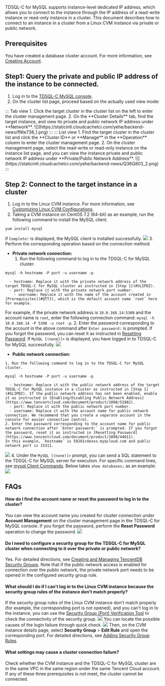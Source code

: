 TDSQL-C for MySQL supports instance-level dedicated IP address, which allows you to connect to the instance through the IP address of a read-write instance or read-only instance in a cluster. This document describes how to connect to an instance in a cluster from a Linux CVM instance via private or public network.

## Prerequisites[](id:QTTJ)
You have created a database cluster account. For more information, see [Creating Account](https://www.tencentcloud.com/document/product/1098/44612).

## Step1: Query the private and public IP address of the instance to be connected.
1. Log in to the [TDSQL-C MySQL console](https://console.cloud.tencent.com/cynosdb/mysql/ap-beijing/cluster/cynosdbmysql-fo7dcbse/detail).
2. On the cluster list page, proceed based on the actually used view mode: 
<dx-tabs>
::: Tab view
1. Click the target cluster in the cluster list on the left to enter the cluster management page.
2. On the **Cluster Details** tab, find the target instance, and view its private and public network IP address under **Network**.
![](https://staticintl.cloudcachetci.com/yehe/backend-news/fNte738_1.png)
:::
::: List view
1. Find the target cluster in the cluster list and click the **Cluster ID** or **Manage** in the **Operation** column to enter the cluster management page.
2. On the cluster management page, select the read-write or read-only instance on the instance list page, and you can view the instance private and public network IP address under **Private/Public Network Address**.
![](https://staticintl.cloudcachetci.com/yehe/backend-news/Q36Q803_2.png)
:::
</dx-tabs>

## Step 2: Connect to the target instance in a cluster
1. Log in to the Linux CVM instance. For more information, see [Customizing Linux CVM Configurations](https://www.tencentcloud.com/document/product/1098/52632).
2. Taking a CVM instance on CentOS 7.2 (64-bit) as an example, run the following command to install the MySQL client.
```
yum install mysql
```
If `Complete!` is displayed, the MySQL client is installed successfully.
![](https://main.qcloudimg.com/raw/16c77e28c40ae9be9a182b1c61843ecd.png)
3. Perform the corresponding operation based on the connection method:
 - **Private network connection:**
    1. Run the following command to log in to the TDSQL-C for MySQL cluster.
```
mysql -h hostname -P port -u username -p
```
      - hostname: Replace it with the private network address of the target TDSQL-C for MySQL cluster as instructed in [Step 1](#SLIPDZ).
      - port: Replace it with the private network port number.
    	- username: Replace it with the name of the account created in [Prerequisites](#QTTJ), which is the default account name `root` here for example.
For example, if the private network address is `10.0.168.14:5308` and the account name is `root`, enter the following connection command: `mysql -h 10.0.168.14 -P 5308 -u root -p`.
    2. Enter the password corresponding to the account in the above command after `Enter password:` is prompted. If you forgot the password, you can reset it as instructed in [Resetting Password](https://www.tencentcloud.com/document/product/1098/44611).
        If `MySQL [(none)]>` is displayed, you have logged in to TDSQL-C for MySQL successfully.
            ![](https://main.qcloudimg.com/raw/83b8a95cf4b99919b5899510691289b4.png)

   - **Public network connection:**

    1. Run the following command to log in to the TDSQL-C for MySQL cluster.
```
mysql -h hostname -P port -u username -p
```
      - hostname: Replace it with the public network address of the target TDSQL-C for MySQL instance in a cluster as instructed in [Step 1](#SLIPDZ). If the public network address has not been enabled, enable it as instructed in [Enabling/Disabling Public Network Address](https://www.tencentcloud.com/document/product/1098/51982).
      - port: Replace it with the public network port number.
      - username: Replace it with the account name for public network connection. We recommend that you create a separate account in the console for easier connection control.
    2. Enter the password corresponding to the account name for public network connection after `Enter password:` is prompted. If you forgot the password, reset it as instructed in [Resetting Password](https://www.tencentcloud.com/document/product/1098/44611).
    In this example, `hostname` is 59281c4exxx.myqcloud.com and public network port is 15311.
![](https://main.qcloudimg.com/raw/16839344da3a588be93d814de224277a.png)
4. Under the `MySQL [(none)]>` prompt, you can send a SQL statement to the TDSQL-C for MySQL server for execution. For specific command lines, see [mysql Client Commands](https://dev.mysql.com/doc/refman/5.7/en/mysql-commands.html).
Below takes `show databases;` as an example:
![](https://staticintl.cloudcachetci.com/yehe/backend-news/MTd3827_%E4%BC%81%E4%B8%9A%E5%BE%AE%E4%BF%A1%E6%88%AA%E5%9B%BE_1686191193171.png)

## FAQs
#### How do I find the account name or reset the password to log in to the cluster?
You can view the account name you created for cluster connection under **Account Management** on the cluster management page in the TDSQL-C for MySQL console. If you forgot the password, perform the **Reset Password** operation to change the password.
![](https://staticintl.cloudcachetci.com/yehe/backend-news/VTEZ284_22.png)

#### Do I need to configure a security group for the TDSQL-C for MySQL cluster when connecting to it over the private or public network?
Yes. For detailed directions, see [Creating and Managing TencentDB Security Groups](https://www.tencentcloud.com/document/product/1098/52007). Note that if the public network access is enabled for connection over the public network, the private network port needs to be opened in the configured security group rule.

#### What should I do if I can't log in to the Linux CVM instance because the security group rules of the instance don't match properly?
If the security group rules of the Linux CVM instance don't match properly (for example, the corresponding port is not opened), and you can't log in to the instance, you can use the [Security Group (Port) Verification Tool](https://console.cloud.tencent.com/vpc/helper) to check the connectivity of the security group.
![](https://staticintl.cloudcachetci.com/yehe/backend-news/5QCA495_23.png)
You can locate the possible causes of the login failure through quick check.
![](https://staticintl.cloudcachetci.com/yehe/backend-news/IcLQ390_24.png)
Then, on the CVM instance details page, select **Security Group** > **Edit Rule** and open the corresponding port. For detailed directions, see [Adding Security Group Rules](https://www.tencentcloud.com/document/product/213/34272).

#### What settings may cause a cluster connection failure?
Check whether the CVM instance and the TDSQL-C for MySQL cluster are in the same VPC in the same region under the same Tencent Cloud account. If any of these three prerequisites is not meet, the cluster cannot be connected.
